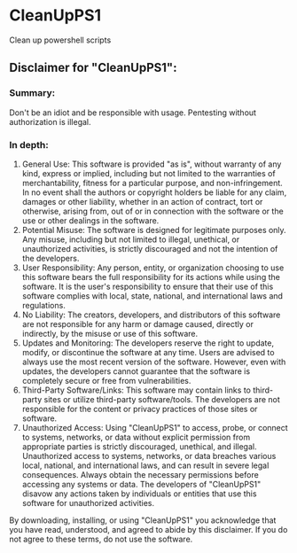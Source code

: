 # CleanUpPS1
Clean up powershell scripts 



## Disclaimer for "CleanUpPS1":

### Summary: 
Don't be an idiot and be responsible with usage. Pentesting without authorization is illegal.

### In depth: 
1. General Use: This software is provided "as is", without warranty of any kind, express or implied, including but not limited to the warranties of merchantability, fitness for a particular purpose, and non-infringement. In no event shall the authors or copyright holders be liable for any claim, damages or other liability, whether in an action of contract, tort or otherwise, arising from, out of or in connection with the software or the use or other dealings in the software.
2. Potential Misuse: The software is designed for legitimate purposes only. Any misuse, including but not limited to illegal, unethical, or unauthorized activities, is strictly discouraged and not the intention of the developers.
3. User Responsibility: Any person, entity, or organization choosing to use this software bears the full responsibility for its actions while using the software. It is the user's responsibility to ensure that their use of this software complies with local, state, national, and international laws and regulations.
4. No Liability: The creators, developers, and distributors of this software are not responsible for any harm or damage caused, directly or indirectly, by the misuse or use of this software.
5. Updates and Monitoring: The developers reserve the right to update, modify, or discontinue the software at any time. Users are advised to always use the most recent version of the software. However, even with updates, the developers cannot guarantee that the software is completely secure or free from vulnerabilities.
6. Third-Party Software/Links: This software may contain links to third-party sites or utilize third-party software/tools. The developers are not responsible for the content or privacy practices of those sites or software.
7. Unauthorized Access: Using "CleanUpPS1" to access, probe, or connect to systems, networks, or data without explicit permission from appropriate parties is strictly discouraged, unethical, and illegal. Unauthorized access to systems, networks, or data breaches various local, national, and international laws, and can result in severe legal consequences. Always obtain the necessary permissions before accessing any systems or data. The developers of "CleanUpPS1" disavow any actions taken by individuals or entities that use this software for unauthorized activities.

By downloading, installing, or using "CleanUpPS1" you acknowledge that you have read, understood, and agreed to abide by this disclaimer. If you do not agree to these terms, do not use the software.
